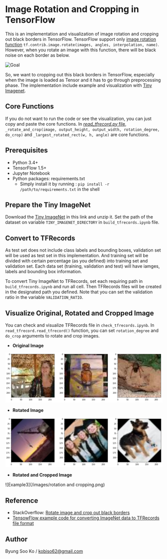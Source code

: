# Image Rotation and Cropping in TensorFlow
This is an implementation and visualization of image rotation and cropping out black borders in TensorFlow.
TensorFlow support only [image rotation function](https://www.tensorflow.org/api_docs/python/tf/contrib/image/rotate) `tf.contrib.image.rotate(images, angles, interpolation, name)`.
However, when you rotate an image with this function, there will be black noise on each border as below.

![Goal](/images/goal.jpg)

So, we want to cropping out this black borders in TensorFlow, especially when the image is loaded as Tensor and it has to go through preprocessing phase.
The implementation include example and visualization with [Tiny Imagenet](https://tiny-imagenet.herokuapp.com/).

## Core Functions
If you do not want to run the code or see the visualization, you can just copy and paste the core functions.
In [*read_tfrecord.py* file](https://github.com/kobiso/Image-Rotation-and-Cropping-tensorflow/blob/master/read_tfrecord.py), `_rotate_and_crop(image, output_height, output_width, rotation_degree, do_crop)` and `_largest_rotated_rect(w, h, angle)` are core functions.

## Prerequisites
- Python 3.4+
- TensorFlow 1.5+
- Jupyter Notebook
- Python packages: requirements.txt
  - Simply install it by running : `pip install -r /path/to/requirements.txt` in the shell

## Prepare the Tiny ImageNet
Download the [Tiny ImageNet](https://tiny-imagenet.herokuapp.com/) in this link and unzip it.
Set the path of the dataset on variable `TINY_IMAGENET_DIRECTORY` in `build_tfrecords.ipynb` file.

## Convert to TFRecords
As test set does not include class labels and bounding boxes, validation set will be used as test set in this implementation.
And training set will be divided with certain percentage (as you defined) into training set and validation set.
Each data set (training, validation and test) will have iamges, labels and bounding box information.

To convert Tiny ImageNet to TFRecords, set each requiring path in `build_tfrecords.ipynb` and run all cell.
Then TFRecords files will be created in the designated path you defined.
Note that you can set the validation ratio in the variable `VALIDATION_RATIO`.

## Visualize Original, Rotated and Cropped Image
You can check and visualize TFRecords file in `check_tfrecords.ipynb`.
In `read_tfrecord.read_tfrecord()` function, you can set `rotation_degree` and `do_crop` arguments to rotate and crop images.

- **Original Image**

![Example1](/images/origin.png)

- **Rotated Image**

![Example2](/images/rotation.png)

- **Rotated and Cropped Image**

![Example3](/images/rotation and cropping.png)

## Reference
- StackOverflow: [Rotate image and crop out black borders](https://stackoverflow.com/questions/16702966/rotate-image-and-crop-out-black-borders)
- [TensowFlow example code for converting ImageNet data to TFRecords file format](https://github.com/tensorflow/models/blob/master/research/inception/inception/data/build_imagenet_data.py)
  
## Author
Byung Soo Ko / kobiso62@gmail.com
